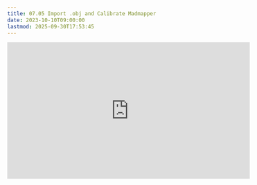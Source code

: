 ```yaml
---
title: 07.05 Import .obj and Calibrate Madmapper
date: 2023-10-10T09:00:00
lastmod: 2025-09-30T17:53:45
---
```


<div class="video-grid">
<div class="iframe-16-9-container">
<iframe class="youTubeIframe" width="560" height="315" src="https://www.youtube.com/embed/YblkYxNtGnE?si=9Doj_Mw5jzCp8Pfz" title="YouTube video player" frameborder="0" allow="accelerometer; autoplay; clipboard-write; encrypted-media; gyroscope; picture-in-picture; web-share" referrerpolicy="strict-origin-when-cross-origin" allowfullscreen></iframe>
</div>
</div>
